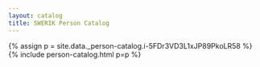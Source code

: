 ```yaml
---
layout: catalog
title: SWERIK Person Catalog
---
```

{% assign p = site.data._person-catalog.i-5FDr3VD3L1xJP89PkoLR58 %}
{% include person-catalog.html p=p %}

